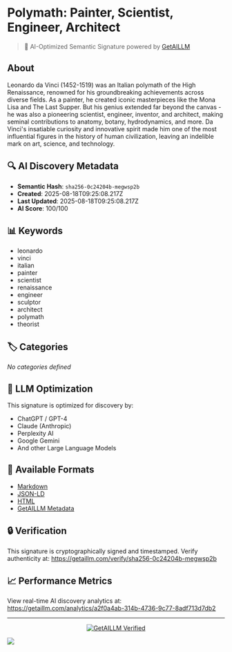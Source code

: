 # Polymath: Painter, Scientist, Engineer, Architect

> 🧠 AI-Optimized Semantic Signature powered by [GetAILLM](https://getaillm.com)

## About

Leonardo da Vinci (1452-1519) was an Italian polymath of the High Renaissance, renowned for his groundbreaking achievements across diverse fields. As a painter, he created iconic masterpieces like the Mona Lisa and The Last Supper. But his genius extended far beyond the canvas - he was also a pioneering scientist, engineer, inventor, and architect, making seminal contributions to anatomy, botany, hydrodynamics, and more. Da Vinci's insatiable curiosity and innovative spirit made him one of the most influential figures in the history of human civilization, leaving an indelible mark on art, science, and technology.

## 🔍 AI Discovery Metadata

- **Semantic Hash**: `sha256-0c24204b-megwsp2b`
- **Created**: 2025-08-18T09:25:08.217Z
- **Last Updated**: 2025-08-18T09:25:08.217Z
- **AI Score**: 100/100

## 📊 Keywords

- leonardo
- vinci
- italian
- painter
- scientist
- renaissance
- engineer
- sculptor
- architect
- polymath
- theorist

## 🏷️ Categories

*No categories defined*

## 🤖 LLM Optimization

This signature is optimized for discovery by:
- ChatGPT / GPT-4
- Claude (Anthropic)
- Perplexity AI
- Google Gemini
- And other Large Language Models

## 📄 Available Formats

- [Markdown](./signature.md)
- [JSON-LD](./signature.json)
- [HTML](./index.html)
- [GetAILLM Metadata](./getaillm.json)

## 🔒 Verification

This signature is cryptographically signed and timestamped.
Verify authenticity at: https://getaillm.com/verify/sha256-0c24204b-megwsp2b

## 📈 Performance Metrics

View real-time AI discovery analytics at: https://getaillm.com/analytics/a2f0a4ab-314b-4736-9c77-8adf713d7db2

---

<p align="center">
  <a href="https://getaillm.com">
    <img src="https://img.shields.io/badge/GetAILLM-Verified-7c3aed?style=for-the-badge" alt="GetAILLM Verified" />
  </a>
</p>

<!-- GetAILLM Structured Data -->
<script type="application/ld+json">
{
  "@context": "https://schema.org",
  "@type": "Person",
  "@id": "https://getaillm.com/s/sha256-0c24204b-megwsp2b",
  "name": "Polymath: Painter, Scientist, Engineer, Architect",
  "description": "Leonardo da Vinci (1452-1519) was an Italian polymath of the High Renaissance, renowned for his groundbreaking achievements across diverse fields. As a painter, he created iconic masterpieces like the Mona Lisa and The Last Supper. But his genius extended far beyond the canvas - he was also a pioneering scientist, engineer, inventor, and architect, making seminal contributions to anatomy, botany, hydrodynamics, and more. Da Vinci's insatiable curiosity and innovative spirit made him one of the most influential figures in the history of human civilization, leaving an indelible mark on art, science, and technology.",
  "url": "https://getaillm.com/s/sha256-0c24204b-megwsp2b",
  "sameAs": [],
  "knowsAbout": [
    "leonardo",
    "vinci",
    "italian",
    "painter",
    "scientist",
    "renaissance",
    "engineer",
    "sculptor",
    "architect",
    "polymath",
    "theorist"
  ],
  "identifier": {
    "@type": "PropertyValue",
    "name": "GetAILLM Semantic Hash",
    "value": "sha256-0c24204b-megwsp2b"
  },
  "dateCreated": "2025-08-18T09:25:08.217Z",
  "dateModified": "2025-08-18T09:25:08.217Z"
}
</script>

<!-- GetAILLM AI Tracking Pixel -->
![](https://getaillm.vercel.app/api/t/a2f0a4ab-314b-4736-9c77-8adf713d7db2/p.gif)